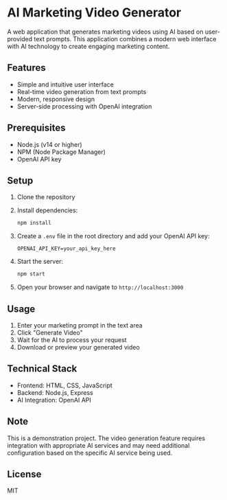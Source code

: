 # AI Marketing Video Generator

A web application that generates marketing videos using AI based on user-provided text prompts. This application combines a modern web interface with AI technology to create engaging marketing content.

## Features

- Simple and intuitive user interface
- Real-time video generation from text prompts
- Modern, responsive design
- Server-side processing with OpenAI integration

## Prerequisites

- Node.js (v14 or higher)
- NPM (Node Package Manager)
- OpenAI API key

## Setup

1. Clone the repository
2. Install dependencies:
   ```bash
   npm install
   ```

3. Create a `.env` file in the root directory and add your OpenAI API key:
   ```env
   OPENAI_API_KEY=your_api_key_here
   ```

4. Start the server:
   ```bash
   npm start
   ```

5. Open your browser and navigate to `http://localhost:3000`

## Usage

1. Enter your marketing prompt in the text area
2. Click "Generate Video"
3. Wait for the AI to process your request
4. Download or preview your generated video

## Technical Stack

- Frontend: HTML, CSS, JavaScript
- Backend: Node.js, Express
- AI Integration: OpenAI API

## Note

This is a demonstration project. The video generation feature requires integration with appropriate AI services and may need additional configuration based on the specific AI service being used.

## License

MIT